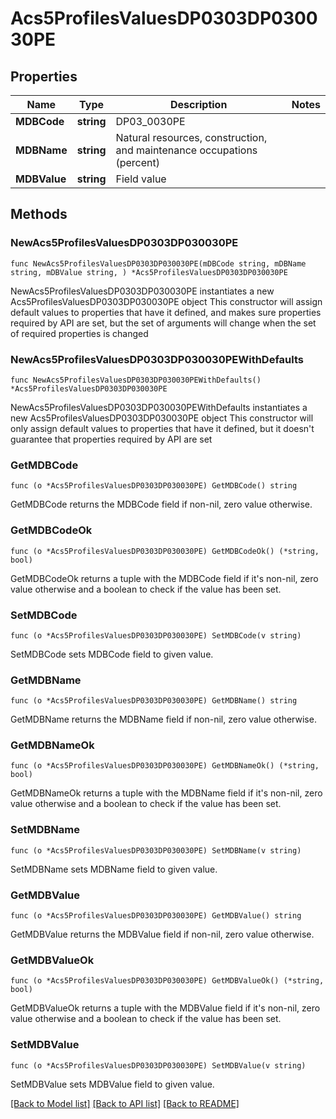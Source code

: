 # Acs5ProfilesValuesDP0303DP030030PE

## Properties

Name | Type | Description | Notes
------------ | ------------- | ------------- | -------------
**MDBCode** | **string** | DP03_0030PE | 
**MDBName** | **string** | Natural resources, construction, and maintenance occupations (percent) | 
**MDBValue** | **string** | Field value | 

## Methods

### NewAcs5ProfilesValuesDP0303DP030030PE

`func NewAcs5ProfilesValuesDP0303DP030030PE(mDBCode string, mDBName string, mDBValue string, ) *Acs5ProfilesValuesDP0303DP030030PE`

NewAcs5ProfilesValuesDP0303DP030030PE instantiates a new Acs5ProfilesValuesDP0303DP030030PE object
This constructor will assign default values to properties that have it defined,
and makes sure properties required by API are set, but the set of arguments
will change when the set of required properties is changed

### NewAcs5ProfilesValuesDP0303DP030030PEWithDefaults

`func NewAcs5ProfilesValuesDP0303DP030030PEWithDefaults() *Acs5ProfilesValuesDP0303DP030030PE`

NewAcs5ProfilesValuesDP0303DP030030PEWithDefaults instantiates a new Acs5ProfilesValuesDP0303DP030030PE object
This constructor will only assign default values to properties that have it defined,
but it doesn't guarantee that properties required by API are set

### GetMDBCode

`func (o *Acs5ProfilesValuesDP0303DP030030PE) GetMDBCode() string`

GetMDBCode returns the MDBCode field if non-nil, zero value otherwise.

### GetMDBCodeOk

`func (o *Acs5ProfilesValuesDP0303DP030030PE) GetMDBCodeOk() (*string, bool)`

GetMDBCodeOk returns a tuple with the MDBCode field if it's non-nil, zero value otherwise
and a boolean to check if the value has been set.

### SetMDBCode

`func (o *Acs5ProfilesValuesDP0303DP030030PE) SetMDBCode(v string)`

SetMDBCode sets MDBCode field to given value.


### GetMDBName

`func (o *Acs5ProfilesValuesDP0303DP030030PE) GetMDBName() string`

GetMDBName returns the MDBName field if non-nil, zero value otherwise.

### GetMDBNameOk

`func (o *Acs5ProfilesValuesDP0303DP030030PE) GetMDBNameOk() (*string, bool)`

GetMDBNameOk returns a tuple with the MDBName field if it's non-nil, zero value otherwise
and a boolean to check if the value has been set.

### SetMDBName

`func (o *Acs5ProfilesValuesDP0303DP030030PE) SetMDBName(v string)`

SetMDBName sets MDBName field to given value.


### GetMDBValue

`func (o *Acs5ProfilesValuesDP0303DP030030PE) GetMDBValue() string`

GetMDBValue returns the MDBValue field if non-nil, zero value otherwise.

### GetMDBValueOk

`func (o *Acs5ProfilesValuesDP0303DP030030PE) GetMDBValueOk() (*string, bool)`

GetMDBValueOk returns a tuple with the MDBValue field if it's non-nil, zero value otherwise
and a boolean to check if the value has been set.

### SetMDBValue

`func (o *Acs5ProfilesValuesDP0303DP030030PE) SetMDBValue(v string)`

SetMDBValue sets MDBValue field to given value.



[[Back to Model list]](../README.md#documentation-for-models) [[Back to API list]](../README.md#documentation-for-api-endpoints) [[Back to README]](../README.md)


